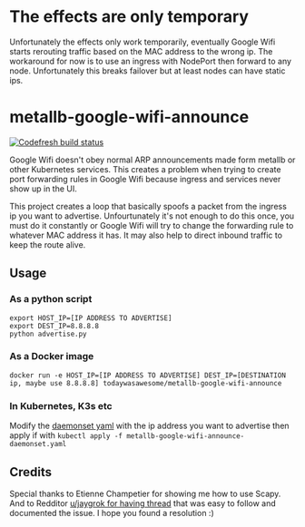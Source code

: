 # The effects are only temporary 
Unfortunately the effects only work temporarily, eventually Google Wifi starts rerouting traffic based on the MAC address to the wrong ip. The workaround for now is to use an ingress with NodePort then forward to any node. Unfortunately this breaks failover but at least nodes can have static ips. 

# metallb-google-wifi-announce

[![Codefresh build status]( https://g.codefresh.io/api/badges/pipeline/todaywasawesome/Atomic%20Cluster%2Fmetallb-google-wifi-announce?type=cf-1)]( https://g.codefresh.io/public/accounts/todaywasawesome/pipelines/new/608845638eccddd62359b672)

Google Wifi doesn't obey normal ARP announcements made form metallb or other Kubernetes services. This creates a problem when trying to create port forwarding rules in Google Wifi because ingress and services never show up in the UI. 

This project creates a loop that basically spoofs a packet from the ingress ip you want to advertise. Unfourtunately it's not enough to do this once, you must do it constantly or Google Wifi will try to change the forwarding rule to whatever MAC address it has. It may also help to direct inbound traffic to keep the route alive. 

## Usage

### As a python script
```
export HOST_IP=[IP ADDRESS TO ADVERTISE]
export DEST_IP=8.8.8.8
python advertise.py
```

### As a Docker image
`docker run -e HOST_IP=[IP ADDRESS TO ADVERTISE] DEST_IP=[DESTINATION ip, maybe use 8.8.8.8] todaywasawesome/metallb-google-wifi-announce`

### In Kubernetes, K3s etc
Modify the [daemonset yaml](deploy/kubernetes/metallb-google-wifi-announce-daemonset.yaml) with the ip address you want to advertise then apply if with `kubectl apply -f metallb-google-wifi-announce-daemonset.yaml`

## Credits
Special thanks to Etienne Champetier for showing me how to use Scapy. And to Redditor [u/jaygrok for having thread](https://www.reddit.com/r/GoogleWiFi/comments/id5qt9/port_forwarding_metallb/) that was easy to follow and documented the issue. I hope you found a resolution :) 